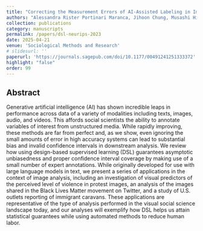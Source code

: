 ```yaml
---
title: "Correcting the Measurement Errors of AI-Assisted Labeling in Image Analysis Using Design-Based Supervised Learning"
authors: "Alessandra Rister Portinari Maranca, Jihoon Chung, Musashi Hinck, Adam D. Wolsky, Naoki Egami and Brandon M. Stewart"
collection: publications
category: manuscripts
permalink: /papers/dsl-neurips-2023
date: 2025-04-21
venue: 'Sociological Methods and Research'
# slidesurl: ''
paperurl: 'https://journals.sagepub.com/doi/10.1177/00491241251333372'
highlight: "false"
order: 99
---
```


## Abstract

Generative artificial intelligence (AI) has shown incredible leaps in performance across data of a variety of modalities including texts, images, audio, and videos. This affords social scientists the ability to annotate variables of interest from unstructured media. While rapidly improving, these methods are far from perfect and, as we show, even ignoring the small amounts of error in high accuracy systems can lead to substantial bias and invalid confidence intervals in downstream analysis. We review how using design-based supervised learning (DSL) guarantees asymptotic unbiasedness and proper confidence interval coverage by making use of a small number of expert annotations. While originally developed for use with large language models in text, we present a series of applications in the context of image analysis, including an investigation of visual predictors of the perceived level of violence in protest images, an analysis of the images shared in the Black Lives Matter movement on Twitter, and a study of U.S. outlets reporting of immigrant caravans. These applications are representative of the type of analysis performed in the visual social science landscape today, and our analyses will exemplify how DSL helps us attain statistical guarantees while using automated methods to reduce human labor.
